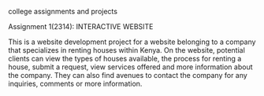 college assignments and projects

Assignment 1(2314): INTERACTIVE WEBSITE 

This is a website development project for a website belonging to a company that specializes in renting houses within Kenya. On the website, potential clients can view the types of houses available, the process for renting a house, submit a request, view services offered and more information about the company. They can also find avenues to contact the company for any inquiries, comments or more information.

